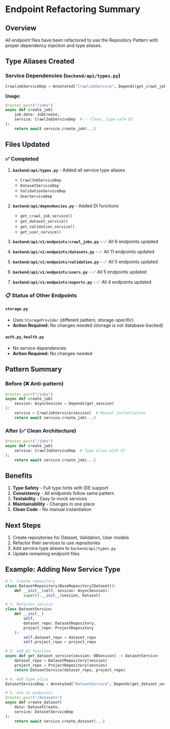 # Endpoint Refactoring Summary

## Overview

All endpoint files have been refactored to use the Repository Pattern with proper dependency injection and type aliases.

## Type Aliases Created

### Service Dependencies (`backend/api/types.py`)

```python
CrawlJobServiceDep = Annotated["CrawlJobService", Depends(get_crawl_job_service)]
```

**Usage:**
```python
@router.post("/jobs")
async def create_job(
    job_data: JobCreate,
    service: CrawlJobServiceDep  # ✅ Clean, type-safe DI
):
    return await service.create_job(...)
```

## Files Updated

### ✅ Completed
1. **`backend/api/types.py`** - Added all service type aliases
   - `CrawlJobServiceDep`
   - `DatasetServiceDep`
   - `ValidationServiceDep`
   - `UserServiceDep`

2. **`backend/api/dependencies.py`** - Added DI functions
   - `get_crawl_job_service()`
   - `get_dataset_service()`
   - `get_validation_service()`
   - `get_user_service()`

3. **`backend/api/v1/endpoints/crawl_jobs.py`** - ✅ All 6 endpoints updated
4. **`backend/api/v1/endpoints/datasets.py`** - ✅ All 11 endpoints updated
5. **`backend/api/v1/endpoints/validation.py`** - ✅ All 5 endpoints updated
6. **`backend/api/v1/endpoints/users.py`** - ✅ All 5 endpoints updated
7. **`backend/api/v1/endpoints/exports.py`** - ✅ All 4 endpoints updated

### 📋 Status of Other Endpoints

#### `storage.py`
- Uses `StorageProvider` (different pattern, storage-specific)
- **Action Required:** No changes needed (storage is not database-backed)

#### `auth.py`, `health.py`
- No service dependencies
- **Action Required:** No changes needed

## Pattern Summary

### Before (❌ Anti-pattern)
```python
@router.post("/jobs")
async def create_job(
    session: AsyncSession = Depends(get_session)
):
    service = CrawlJobService(session)  # Manual instantiation
    return await service.create_job(...)
```

### After (✅ Clean Architecture)
```python
@router.post("/jobs")
async def create_job(
    service: CrawlJobServiceDep  # Type alias with DI
):
    return await service.create_job(...)
```

## Benefits

1. **Type Safety** - Full type hints with IDE support
2. **Consistency** - All endpoints follow same pattern
3. **Testability** - Easy to mock services
4. **Maintainability** - Changes in one place
5. **Clean Code** - No manual instantiation

## Next Steps

1. Create repositories for Dataset, Validation, User models
2. Refactor their services to use repositories
3. Add service type aliases to `backend/api/types.py`
4. Update remaining endpoint files

## Example: Adding New Service Type

```python
# 1. Create repository
class DatasetRepository(BaseRepository[Dataset]):
    def __init__(self, session: AsyncSession):
        super().__init__(session, Dataset)

# 2. Refactor service
class DatasetService:
    def __init__(
        self,
        dataset_repo: DatasetRepository,
        project_repo: ProjectRepository
    ):
        self.dataset_repo = dataset_repo
        self.project_repo = project_repo

# 3. Add DI function
async def get_dataset_service(session: DBSession) -> DatasetService:
    dataset_repo = DatasetRepository(session)
    project_repo = ProjectRepository(session)
    return DatasetService(dataset_repo, project_repo)

# 4. Add type alias
DatasetServiceDep = Annotated["DatasetService", Depends(get_dataset_service)]

# 5. Use in endpoints
@router.post("/datasets")
async def create_dataset(
    data: DatasetCreate,
    service: DatasetServiceDep
):
    return await service.create_dataset(...)
```
